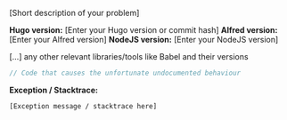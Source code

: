 [Short description of your problem]

**Hugo version:** [Enter your Hugo version or commit hash]
**Alfred version:** [Enter your Alfred version]
**NodeJS version:** [Enter your NodeJS version]

[…] any other relevant libraries/tools like Babel and their versions

```javascript
// Code that causes the unfortunate undocumented behaviour
```

**Exception / Stacktrace:**

```bash
[Exception message / stacktrace here]
```
